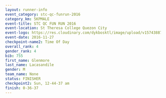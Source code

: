 ```yaml
---
layout: runner-info 
event_category: stc-qc-funrun-2016 
category_km: 5KPMALE 
event-title: STC QC FUN RUN 2016 
event-location: St Theresa College Quezon City 
event-logo: https://res.cloudinary.com/dykbosktl/image/upload/v1574388789/Logo/Fun_Run_Poster_tgejen.jpg 
event-date: 2016-11-27 
checkpoint-name2: Time Of Day 
overall_rank: 4
gender_rank: 4
bib: 755
first_name: Glenmore
last_name: Lacasandile
gender: M
team_name: None
status: FINISHER
checkpoint2: Sun, 12-44-37 am
finish: 0-36-37
---
```

